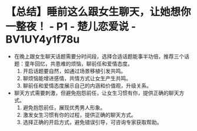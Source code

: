 # 【总结】睡前这么跟女生聊天，让她想你一整夜！ - P1 - 楚儿恋爱说 - BV1UY4y1f78u

-   在晚上跟女生聊天话题需要分时间段，选择合适话题能事半功倍，推荐三个话题：童年回忆，共患难的烦恼，聊前任和爱情态度。
    1.  开启话题要自然，如通过场景移植引发共鸣。
    2.  聊烦恼能增进感情，共情方式让女生产生共鸣。
    3.  聊前任和爱情态度展示自己的内涵和价值观，升级关系。
-   聊天方式需要刺激，但避免抱怨前任，让女生习惯有你，提供正确的聊天方式。
    1.  避免抱怨前任，展现优秀男人形象。
    2.  激发女生习惯有你的过程，提供正确的聊天方式。
    3.  选择正确的开启方式，避免错误引导，可咨询专家获取帮助。